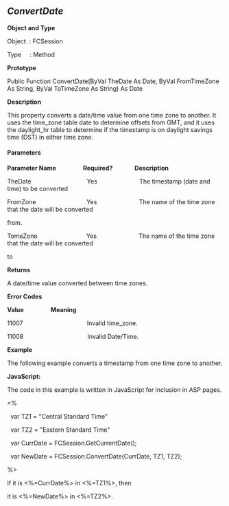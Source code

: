 _ConvertDate_
-------------

**Object and Type**

Object  : FCSession

Type     : Method

**Prototype**

Public Function ConvertDate(ByVal TheDate As Date, ByVal FromTimeZone As String, ByVal ToTimeZone As String) As Date

**Description**

This property converts a date/time value from one time zone to another. It uses the time_zone table date to determine offsets from GMT, and it uses the daylight_hr table to determine if the timestamp is on daylight savings time (DST) in either time zone.

#### Parameters
**Parameter Name**                **Required?**             **Description**

TheDate                                 Yes                         The timestamp (date and time) to be converted

FromZone                              Yes                         The name of the time zone that the date will be converted

from.

TomeZone                             Yes                         The name of the time zone that the date will be converted

to

**Returns**

A date/time value converted between time zones.

**Error Codes**

**Value**                **Meaning**

11007                                      Invalid time_zone.

11008                                      Invalid Date/Time.

**Example**

The following example converts a timestamp from one time zone to another.

**JavaScript:**

The code in this example is written in JavaScript for inclusion in ASP pages.

<%

  var TZ1 = "Central Standard Time"

  var TZ2 = "Eastern Standard Time"

  var CurrDate = FCSession.GetCurrentDate();

  var NewDate = FCSession.ConvertDate(CurrDate, TZ1, TZ2);

%>

If it is <%=CurrDate%> in <%=TZ1%>, then

it is <%=NewDate%> in <%=TZ2%>.